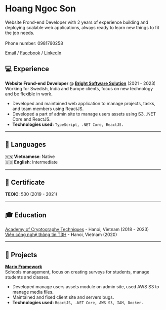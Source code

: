 # Hoang Ngoc Son

Website Frond-end Developer with 2 years of experience building and deploying scalable web applications, always ready to learn new things to fit the job needs.
<br>
<br>
Phone number: 0981760258

[Email](mailto:sonhn980@gmail.com) / [Facebook](https://www.facebook.com/sn0w2k/) / [LinkedIn](https://www.linkedin.com/in/son-hoang-211a67267/)

## 💻 Experience
**Website Frond-end Developer** @ **[Bright Software Solution](https://www.brightsoftsolution.com/)** (2021 - 2023)<br>
Working for Swedish, India and Europe clients, focus on new technology and be flexible in work.
- Developed and maintained web application to manage projects, tasks, and team members using ReactJS.
- Developed a part of admin site to manage users assets using S3, .NET Core and ReactJS.
- **Technologies used:** `TypeScript, .NET Core, ReactJS.`


---

## 💬 Languages
🇻🇳 **Vietnamese**: Native <br>
🇺🇸 **English**: Intermediate

---
## 📃 Certificate
**TEOIC**: 530 (2019 - 2021)

---

## 🎓 Education
[Academy of Cryptography Techniques](https://www.actvn.edu.vn/) - Hanoi, Vietnam (2018 - 2023) <br>
[Viện công nghệ thông tin T3H](https://t3h.edu.vn/) - Hanoi, Vietnam (2020)

---

## 📱 Projects
**[Mario Framework](https://marioframework.com/software/)**<br>
Schools management, focus on creating surveys for students, manage students and classes.
- Developed manage users assets module on admin site, used AWS S3 to manage media files.
- Maintained and fixed client site and servers bugs.
- **Technologies used:** `ReactJS, .NET Core, AWS S3, IAM, Docker.`
